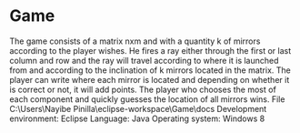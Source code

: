 # Game
 The game consists of a matrix nxm and with a quantity k of mirrors according to the player wishes. He fires a ray either through the first or last column and row and the ray will travel according to where it is launched from and according to the inclination of k mirrors located in the matrix. The player can write where each mirror is located and depending on whether it is correct or not, it will add points. The player who chooses the most of each component and quickly guesses the location of all mirrors wins.
File
C:\Users\Nayibe Pinilla\eclipse-workspace\Game\docs
Development environment: Eclipse
Language: Java
Operating system: Windows 8

